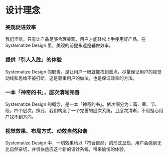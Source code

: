 # 设计理念

### 美观促进效率

我们坚信，只有让产品足够合理美观，用户才能轻松上手使用好产品，在 Systematize Design 里，美观的前提永远是辅佐效率。

### 提供「引人入胜」的体验

Systematize Design 的职责，是让用户一眼就能找到重点，尽量保证用户的视觉动线和思维不被打断，这是尊重用户的做法，也是保证效率的方法。

### 一本「神奇的书」，层次清晰完善

Systematize Design 的概念，是一本「神奇的书」。依次细分为：篇、章、节、段，四个层次。照此，我们构造了一个完善的层次系统，且层次清晰，不用担心用户找不到方向。

### 视觉效果、布局方式、动效自然和谐

Systematize Design 中，一切效果均以「符合自然」的形式呈现，用户会感到无比自然亲切，并很快适应这个新的设计系统，带来愉悦的体验。